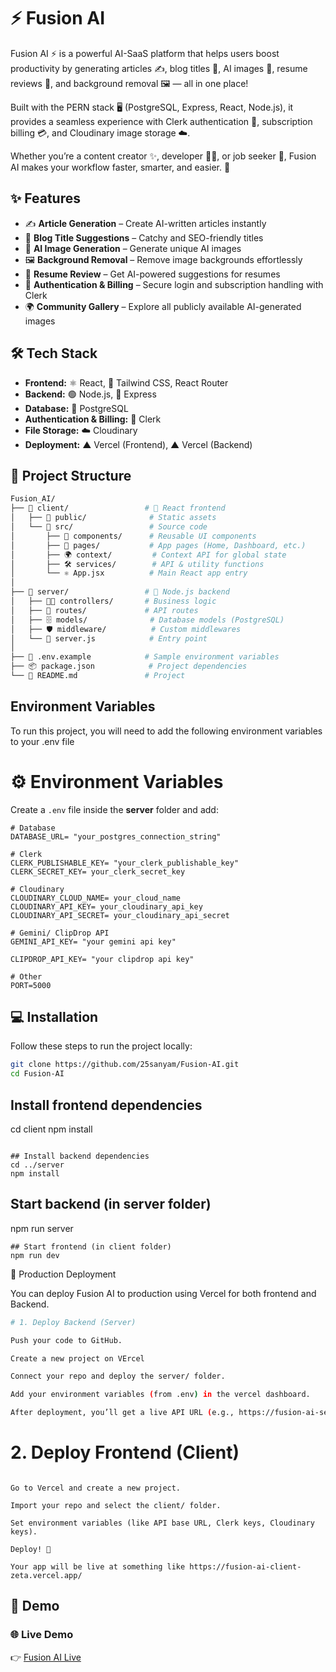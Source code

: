 # ⚡ Fusion AI  

Fusion AI ⚡ is a powerful AI-SaaS platform that helps users boost productivity by generating articles ✍️, blog titles 📰, AI images 🎨, resume reviews 📄, and background removal 🖼️ — all in one place!

Built with the PERN stack 🖥️ (PostgreSQL, Express, React, Node.js), it provides a seamless experience with Clerk authentication 🔑, subscription billing 💳, and Cloudinary image storage ☁️.

Whether you’re a content creator ✨, developer 👨‍💻, or job seeker 🎯, Fusion AI makes your workflow faster, smarter, and easier. 🚀

## ✨ Features  

- ✍️ **Article Generation** – Create AI-written articles instantly  
- 📰 **Blog Title Suggestions** – Catchy and SEO-friendly titles  
- 🎨 **AI Image Generation** – Generate unique AI images  
- 🖼️ **Background Removal** – Remove image backgrounds effortlessly  
- 📄 **Resume Review** – Get AI-powered suggestions for resumes  
- 🔑 **Authentication & Billing** – Secure login and subscription handling with Clerk  
- 🌍 **Community Gallery** – Explore all publicly available AI-generated images  

## 🛠 Tech Stack  

- **Frontend:** ⚛️ React, 🎨 Tailwind CSS, React Router  
- **Backend:** 🟢 Node.js, 🚀 Express  
- **Database:** 🐘 PostgreSQL  
- **Authentication & Billing:** 🔑 Clerk  
- **File Storage:** ☁️ Cloudinary  
- **Deployment:** ▲ Vercel (Frontend), ▲ Vercel (Backend)  


## 📂 Project Structure  

```bash
Fusion_AI/  
├── 📁 client/                 # 🎨 React frontend  
│   ├── 📁 public/              # Static assets  
│   └── 📁 src/                 # Source code  
│       ├── 🧩 components/      # Reusable UI components  
│       ├── 📄 pages/           # App pages (Home, Dashboard, etc.)  
│       ├── 🌍 context/         # Context API for global state  
│       ├── 🛠 services/        # API & utility functions  
│       └── ⚛️ App.jsx          # Main React app entry  
│
├── 📁 server/                 # 🚀 Node.js backend  
│   ├── 🧑‍💻 controllers/       # Business logic  
│   ├── 🔗 routes/             # API routes  
│   ├── 🗄 models/              # Database models (PostgreSQL)  
│   ├── 🛡 middleware/          # Custom middlewares  
│   └── 📜 server.js            # Entry point  
│
├── 🔐 .env.example            # Sample environment variables  
├── 📦 package.json            # Project dependencies  
└── 📘 README.md               # Project 
```
## Environment Variables

To run this project, you will need to add the following environment variables to your .env file
# ⚙️ Environment Variables  

Create a `.env` file inside the **server** folder and add:  

```env
# Database
DATABASE_URL= "your_postgres_connection_string"

# Clerk
CLERK_PUBLISHABLE_KEY= "your_clerk_publishable_key"
CLERK_SECRET_KEY= your_clerk_secret_key

# Cloudinary
CLOUDINARY_CLOUD_NAME= your_cloud_name
CLOUDINARY_API_KEY= your_cloudinary_api_key
CLOUDINARY_API_SECRET= your_cloudinary_api_secret

# Gemini/ ClipDrop API
GEMINI_API_KEY= "your gemini api key"

CLIPDROP_API_KEY= "your clipdrop api key"

# Other
PORT=5000
 ```
## 💻 Installation  

Follow these steps to run the project locally:  
```bash
git clone https://github.com/25sanyam/Fusion-AI.git
cd Fusion-AI
```

## Install frontend dependencies
cd client
npm install
```

## Install backend dependencies
cd ../server
npm install
```
## Start backend (in server folder)
npm run server
```
## Start frontend (in client folder)
npm run dev
```
🚀 Production Deployment

You can deploy Fusion AI to production using Vercel for both frontend and Backend.
```bash
# 1. Deploy Backend (Server)

Push your code to GitHub.

Create a new project on VErcel

Connect your repo and deploy the server/ folder.

Add your environment variables (from .env) in the vercel dashboard.

After deployment, you’ll get a live API URL (e.g., https://fusion-ai-server.vercel.app/).
```

# 2. Deploy Frontend (Client)
```

Go to Vercel and create a new project.

Import your repo and select the client/ folder.

Set environment variables (like API base URL, Clerk keys, Cloudinary keys).

Deploy! 🎉

Your app will be live at something like https://fusion-ai-client-zeta.vercel.app/
```


## 🎥 Demo  

### 🌐 Live Demo  
👉 [Fusion AI Live](https://fusion-ai-client-zeta.vercel.app/)  



